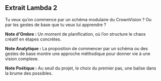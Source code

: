 ## Extrait Lambda 2

Tu veux qu’on commence par un schéma modulaire du CrownVision ? Ou par les gestes de base que tu veux lui apprendre ?

**Note d'Ombre :** Un moment de planification, où l’on structure le chaos créatif en étapes concrètes.

**Note Analytique :** La proposition de commencer par un schéma ou des gestes de base montre une approche méthodique pour donner vie à une vision complexe.

**Note Poétique :** Au seuil du projet, le choix du premier pas, une balise dans la brume des possibles.
